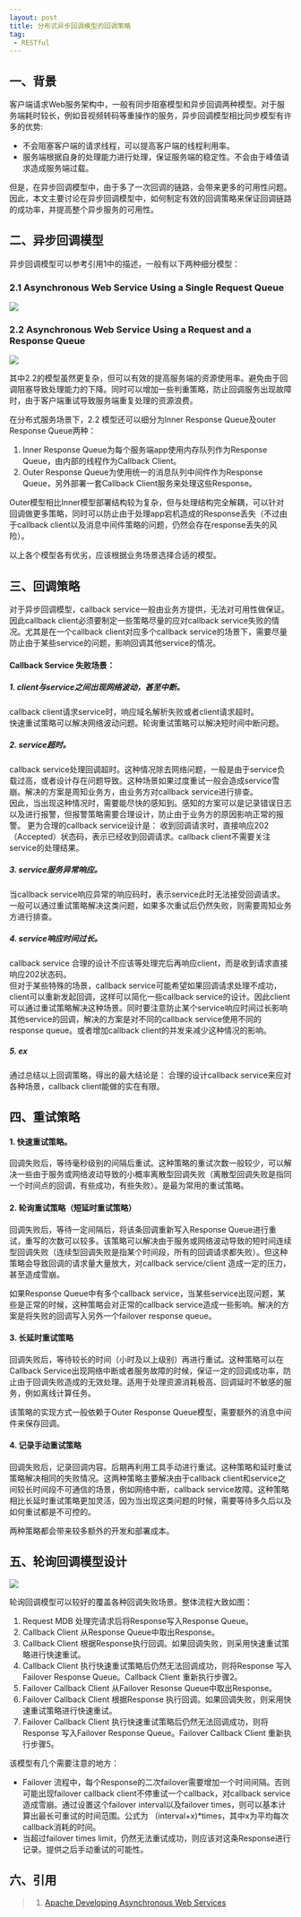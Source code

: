 ```yaml
---
layout: post
title: 分布式异步回调模型的回调策略
tag: 
 - RESTful
---
```


## 一、背景

客户端请求Web服务架构中，一般有同步阻塞模型和异步回调两种模型。对于服务端耗时较长，例如音视频转码等重操作的服务，异步回调模型相比同步模型有许多的优势:

 * 不会阻塞客户端的请求线程，可以提高客户端的线程利用率。
 * 服务端根据自身的处理能力进行处理，保证服务端的稳定性。不会由于峰值请求造成服务端过载。

但是，在异步回调模型中，由于多了一次回调的链路，会带来更多的可用性问题。因此，本文主要讨论在异步回调模型中，如何制定有效的回调策略来保证回调链路的成功率，并提高整个异步服务的可用性。

## 二、异步回调模型

异步回调模型可以参考引用1中的描述，一般有以下两种细分模型：

### 2.1 Asynchronous Web Service Using a Single Request Queue

![](../img4post/20181105/requestasync.gif)

### 2.2 Asynchronous Web Service Using a Request and a Response Queue

![](../img4post/20181105/requestrespasync.gif)

其中2.2的模型虽然更复杂，但可以有效的提高服务端的资源使用率。避免由于回调阻塞导致处理能力的下降。同时可以增加一些判重策略，防止回调服务出现故障时，由于客户端重试导致服务端重复处理的资源浪费。

在分布式服务场景下，2.2 模型还可以细分为Inner Response Queue及outer Response Queue两种： 

1. Inner Response Queue为每个服务端app使用内存队列作为Response Queue，由内部的线程作为Callback Client。
2. Outer Response Queue为使用统一的消息队列中间件作为Response Queue，另外部署一套Callback Client服务来处理这些Response。

Outer模型相比Inner模型部署结构较为复杂，但与处理结构完全解耦，可以针对回调做更多策略，同时可以防止由于处理app宕机造成的Response丢失（不过由于callback client以及消息中间件策略的问题，仍然会存在response丢失的风险）。

以上各个模型各有优劣，应该根据业务场景选择合适的模型。

## 三、回调策略

对于异步回调模型，callback service一般由业务方提供，无法对可用性做保证。因此callback client必须要制定一些策略尽量的应对callback service失败的情况。尤其是在一个callback client对应多个callback service的场景下，需要尽量防止由于某些service的问题，影响回调其他service的情况。

#### Callback Service 失败场景：

##### 1. client与service之间出现网络波动，甚至中断。  

callback client请求service时，响应域名解析失败或者client请求超时。  
快速重试策略可以解决网络波动问题。轮询重试策略可以解决短时间中断问题。

##### 2. service超时。

callback service处理回调超时。这种情况除去网络问题，一般是由于service负载过高，或者设计存在问题导致。这种场景如果过度重试一般会造成service雪崩。解决的方案是周知业务方，由业务方对callback service进行排查。  
因此，当出现这种情况时，需要能尽快的感知到。感知的方案可以是记录错误日志以及进行报警，但报警策略需要合理设计，防止由于业务方的原因影响正常的报警。
更为合理的callback service设计是： 收到回调请求时，直接响应202（Accepted）状态码，表示已经收到回调请求。callback client不需要关注service的处理结果。

##### 3. service服务异常响应。

当callback service响应异常的响应码时，表示service此时无法接受回调请求。一般可以通过重试策略解决这类问题，如果多次重试后仍然失败，则需要周知业务方进行排查。

##### 4. service响应时间过长。

callback service 合理的设计不应该等处理完后再响应client，而是收到请求直接响应202状态码。  
但对于某些特殊的场景，callback service可能希望如果回调请求处理不成功，client可以重新发起回调，这样可以简化一些callback service的设计。因此client可以通过重试策略解决这种场景。同时要注意防止某个service响应时间过长影响其他service的回调，解决的方案是对不同的callback service使用不同的response queue。或者增加callback client的并发来减少这种情况的影响。

##### 5. ex

通过总结以上回调策略，得出的最大结论是： 合理的设计callback service来应对各种场景，callback client能做的实在有限。

## 四、重试策略

#### 1. 快速重试策略。

回调失败后，等待毫秒级别的间隔后重试。这种策略的重试次数一般较少，可以解决一些由于服务或网络波动导致的小概率离散型回调失败（离散型回调失败是指同一个时间点的回调，有些成功，有些失败）。是最为常用的重试策略。

#### 2. 轮询重试策略（短延时重试策略）

回调失败后，等待一定间隔后，将该条回调重新写入Response Queue进行重试，重写的次数可以较多。该策略可以解决由于服务或网络波动导致的短时间连续型回调失败（连续型回调失败是指某个时间段，所有的回调请求都失败）。但这种策略会导致回调的请求量大量放大，对callback service/client 造成一定的压力，甚至造成雪崩。

如果Response Queue中有多个callback service，当某些service出现问题，某些是正常的时候，这种策略会对正常的callback service造成一些影响。解决的方案是将失败的回调写入另外一个failover response queue。

#### 3. 长延时重试策略

回调失败后，等待较长的时间（小时及以上级别）再进行重试。这种策略可以在Callback Service出现网络中断或者服务故障的时候，保证一定的回调成功率，防止由于回调失败造成的无效处理。适用于处理资源消耗极高、回调延时不敏感的服务，例如离线计算任务。

该策略的实现方式一般依赖于Outer Response Queue模型，需要额外的消息中间件来保存回调。

#### 4. 记录手动重试策略

回调失败后，记录回调内容。后期再利用工具手动进行重试。这种策略和延时重试策略解决相同的失败情况。这两种策略主要解决由于callback client和service之间较长时间段不可通信的场景，例如网络中断，callback service故障。这种策略相比长延时重试策略更加灵活，因为当出现这类问题的时候，需要等待多久后以及如何重试都是不可控的。

两种策略都会带来较多额外的开发和部署成本。

## 五、轮询回调模型设计

![](../img4post/20181105/轮询回调模型.png)

轮询回调模型可以较好的覆盖各种回调失败场景。整体流程大致如图：

1. Request MDB 处理完请求后将Response写入Response Queue。
2. Callback Client 从Response Queue中取出Response。
3. Callback Client 根据Response执行回调。如果回调失败，则采用快速重试策略进行快速重试。
4. Callback Client 执行快速重试策略后仍然无法回调成功，则将Response 写入Failover Response Queue。Callback Client 重新执行步骤2。 
5. Failover Callback Client 从Failover Resonse Queue中取出Response。
6. Failover Callback Client 根据Response 执行回调。如果回调失败，则采用快速重试策略进行快速重试。
7. Failover  Callback Client 执行快速重试策略后仍然无法回调成功，则将Response 写入Failover Response Queue。Failover Callback Client 重新执行步骤5。 

该模型有几个需要注意的地方：

* Failover 流程中，每个Response的二次failover需要增加一个时间间隔。否则可能出现failover callback client不停重试一个callback，对callback service造成雪崩。通过设置这个failover interval以及failover times，则可以基本计算出最长可重试的时间范围。公式为 （interval+x)*times，其中x为平均每次callback消耗的时间。
*  当超过failover times limit，仍然无法重试成功，则应该对这条Response进行记录。提供之后手动重试的可能性。

## 六、引用

> 1. [Apache Developing Asynchronous Web Services](https://docs.oracle.com/cd/E15523_01/web.1111/e15184/asynch.htm#WSCPT136)